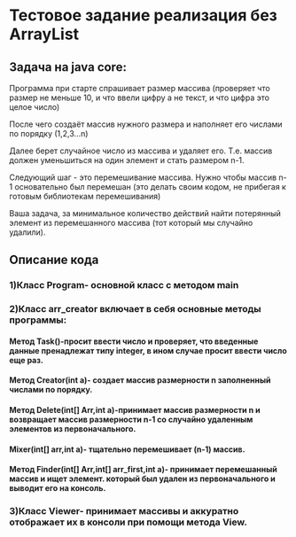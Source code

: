 # Тестовое задание реализация без ArrayList
## Задача на java core:
Программа при старте спрашивает размер массива (проверяет что размер не меньше 10, и что ввели цифру а не текст, и что цифра это целое число)

После чего создаёт массив нужного размера и наполняет его числами по порядку (1,2,3...n)

Далее берет случайное число из массива и удаляет его. Т.е. массив должен уменьшиться на один элемент и стать размером n-1.

Следующий шаг - это перемешивание массива. Нужно чтобы массив n-1 основательно был перемешан (это делать своим кодом, не прибегая к готовым библиотекам перемешивания)

Ваша задача, за минимальное количество действий найти потерянный элемент из перемешанного массива (тот который мы случайно удалили).

## Описание кода
### 1)Класс Program- основной класс с методом main
### 2)Класс arr_creator включает в себя основные методы программы:
#### Метод Task()-просит ввести число и проверяет, что введенные данные пренадлежат типу integer, в ином случае просит ввести число еще раз.
#### Метод Сreator(int a)- создает массив размерности n заполненный числами по порядку.
#### Метод Delete(int[] Arr,int a)-принимает массив размерности n и возвращает массив размерности n-1 со случайно удаленным элементов из первоначального.
#### Mixer(int[] arr,int a)- тщательно перемешивает (n-1) массив.
#### Метод Finder(int[] Arr,int[] arr_first,int a)- принимает перемешанный массив и ищет элемент. который был удален из первоначального и выводит его на консоль.
### 3)Класс Viewer- принимает массивы и аккуратно отображает их в консоли при помощи метода View.
